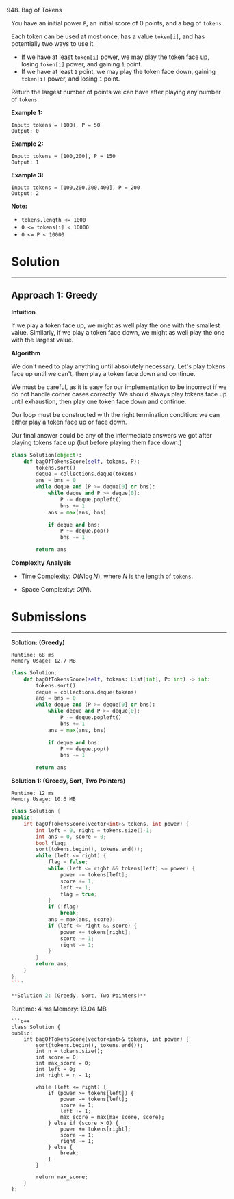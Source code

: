 948. Bag of Tokens

You have an initial power `P`, an initial score of 0 points, and a bag of `tokens`.

Each token can be used at most once, has a value `token[i]`, and has potentially two ways to use it.

* If we have at least `token[i]` power, we may play the token face up, losing `token[i]` power, and gaining `1` point.
* If we have at least `1` point, we may play the token face down, gaining `token[i]` power, and losing `1` point.

Return the largest number of points we can have after playing any number of `tokens`.

 

**Example 1:**
```
Input: tokens = [100], P = 50
Output: 0
```

**Example 2:**
```
Input: tokens = [100,200], P = 150
Output: 1
```

**Example 3:**
```
Input: tokens = [100,200,300,400], P = 200
Output: 2
``` 

**Note:**

* `tokens.length <= 1000`
* `0 <= tokens[i] < 10000`
* `0 <= P < 10000`

# Solution
---
## Approach 1: Greedy
**Intuition**

If we play a token face up, we might as well play the one with the smallest value. Similarly, if we play a token face down, we might as well play the one with the largest value.

**Algorithm**

We don't need to play anything until absolutely necessary. Let's play tokens face up until we can't, then play a token face down and continue.

We must be careful, as it is easy for our implementation to be incorrect if we do not handle corner cases correctly. We should always play tokens face up until exhaustion, then play one token face down and continue.

Our loop must be constructed with the right termination condition: we can either play a token face up or face down.

Our final answer could be any of the intermediate answers we got after playing tokens face up (but before playing them face down.)

```python
class Solution(object):
    def bagOfTokensScore(self, tokens, P):
        tokens.sort()
        deque = collections.deque(tokens)
        ans = bns = 0
        while deque and (P >= deque[0] or bns):
            while deque and P >= deque[0]:
                P -= deque.popleft()
                bns += 1
            ans = max(ans, bns)

            if deque and bns:
                P += deque.pop()
                bns -= 1

        return ans
```

**Complexity Analysis**

* Time Complexity: $O(N \log N)$, where $N$ is the length of `tokens`.

* Space Complexity: $O(N)$.

# Submissions
---
**Solution: (Greedy)**
```
Runtime: 68 ms
Memory Usage: 12.7 MB
```
```python
class Solution:
    def bagOfTokensScore(self, tokens: List[int], P: int) -> int:
        tokens.sort()
        deque = collections.deque(tokens)
        ans = bns = 0
        while deque and (P >= deque[0] or bns):
            while deque and P >= deque[0]:
                P -= deque.popleft()
                bns += 1
            ans = max(ans, bns)

            if deque and bns:
                P += deque.pop()
                bns -= 1

        return ans
```

**Solution 1: (Greedy, Sort, Two Pointers)**
```
Runtime: 12 ms
Memory Usage: 10.6 MB
```
```c++
class Solution {
public:
    int bagOfTokensScore(vector<int>& tokens, int power) {
        int left = 0, right = tokens.size()-1;
        int ans = 0, score = 0;
        bool flag;
        sort(tokens.begin(), tokens.end());
        while (left <= right) {
            flag = false;
            while (left <= right && tokens[left] <= power) {
                power -= tokens[left];
                score += 1;
                left += 1;
                flag = true;
            }
            if (!flag)
                break;
            ans = max(ans, score);
            if (left <= right && score) {
                power += tokens[right];
                score -= 1;
                right -= 1;
            }
        }
        return ans;
    }
};
```‵

**Solution 2: (Greedy, Sort, Two Pointers)**
```
Runtime: 4 ms
Memory: 13.04 MB
```
```c++
class Solution {
public:
    int bagOfTokensScore(vector<int>& tokens, int power) {
        sort(tokens.begin(), tokens.end());
        int n = tokens.size();
        int score = 0;
        int max_score = 0;
        int left = 0;
        int right = n - 1;
        
        while (left <= right) {
            if (power >= tokens[left]) {
                power -= tokens[left];
                score += 1;
                left += 1;
                max_score = max(max_score, score);
            } else if (score > 0) {
                power += tokens[right];
                score -= 1;
                right -= 1;
            } else {
                break;
            }
        }
        
        return max_score;
    }
};
```

